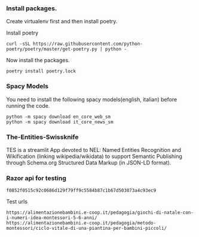 ### Install packages.
Create virtualenv first and then install poetry.

Install poetry
```shell
curl -sSL https://raw.githubusercontent.com/python-poetry/poetry/master/get-poetry.py | python -
```
Now install the packages.

```shell
poetry install poetry.lock
```

### Spacy Models
You need to install the following spacy models(english, italian) before running the code.
```shell
python -m spacy download en_core_web_sm
python -m spacy download it_core_news_sm
```

### The-Entities-Swissknife
TES is a streamlit App devoted to NEL: Named Entities Recognition and Wikification (linking wikipedia/wikidata) to support Semantic Publishing through Schema.org Structured Data Markup (in JSON-LD format).


### Razor api for testing
```text
f0852f0515c92c0686d129f79ff9c5584b87c1b67d503073a4c93ec9
```

Test urls
```text
https://alimentazionebambini.e-coop.it/pedagogia/giochi-di-natale-con-i-numeri-idea-montessori-5-6-anni/
https://alimentazionebambini.e-coop.it/pedagogia/metodo-montessori/ciclo-vitale-di-una-piantina-per-bambini-piccoli/
```